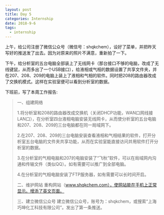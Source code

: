 ```yaml
---
layout: post
title: Day 5
categories: Internship
date: 2018-9-6
tags:
  - internship
---
```


上午，给公司注册了微信公众号（微信号：shqkchem），设好了菜单，并把昨天写好的推送发了出去。因为对原来的照片不满意，重新拍了一下。

下午，给分析室的五台电脑全部装上了无线网卡（那台接口不够的电脑，改成了无线键鼠，从而多出了一个USB接口），给液相或气相的数据设置了共享文件夹，并在207、208、209的电脑上装上了液相和气相的软件。同时把208的路由器改成了交换机模式。这样在实验室便可以看到分析室的数据。

下班前，写了本周工作报告:

>一、组建网络
>
>1.将分析室和208的路由器改成交换机（关闭DHCP功能，WAN口网线接LAN口），在分析室四台液相电脑安装无线网卡，从而使分析室的五台电脑和207、208、209的三台电脑都在同一局域网下。
>
>2.在207、208、209的三台电脑安装查看液相和气相结果的软件，打开分析室五台电脑的文件夹共享功能，从而在实验室能直接访问并用软件打开分析室的数据。
>
>3.在分析室的气相电脑和207的电脑安装了“飞秋”软件，可以在局域网内沟通和传输文件（类似QQ）。如有需要可以推广到全部电脑。
>
>4.在分析室的气相电脑安装了FTP服务器，如有需要可以长时间开启。
>
>二、维护网站
>重构网站（www.shqkchem.com），使网站能在手机上正常显示。增添了英文页面。
>
>三、建立微信公众号
>建立微信公众号，账号为：shqkchem，或搜索“上海巧坤化工科技有限公司”。发出了第一条推送。
